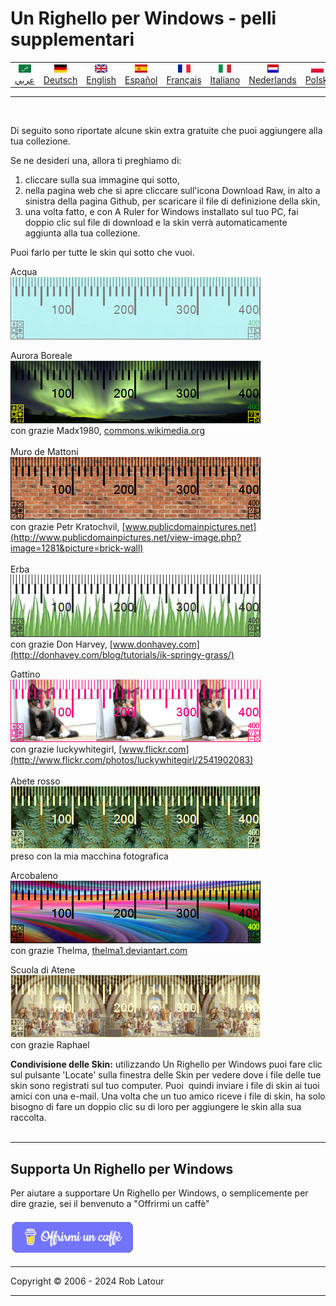 # Un Righello per Windows - pelli supplementari

<!-- header -->

|||||||||||
| :---: | :---: | :---: | :---: | :---: |:---: | :---: | :---: |:---: | :---: |
| [![عربي](/images/flags/ar.png)](../en/README.md)<br>[عربي](../ar/README.md) | [![Deutsch](/images/flags/de.png)](../de/README.md)<br>[Deutsch](../de/README.md) | [![English](/images/flags/en-GB.png)](../en/README.md)<br>[English](../en/README.md) | [![Español](/images/flags/es.png)](../es/README.md)<br>[Español](../es/README.md) | [![Français](/images/flags/fr.png)](../fr/README.md)<br>[Français](../fr/README.md)| [![Italiano](/images/flags/it.png)](../it/README.md)<br>[Italiano](../it/README.md) | [![Nederlands](/images/flags/nl.png)](../nl/README.md)<br>[Nederlands](../nl/README.md) | [![Polski](/images/flags/pl.png)](../pl/README.md)<br>[Polski](../pl/README.md) | [![Português](/images/flags/pt.png)](../pt/README.md)<br>[Português](../pt/README.md) | [![Svenska](/images/flags/sv.png)](../sv/README.md)<br>[Svenska](../sv/README.md) |

- - -
<br>
<!-- header -->

Di seguito sono riportate alcune skin extra gratuite che puoi aggiungere alla tua collezione.

Se ne desideri una, allora ti preghiamo di:
1. cliccare sulla sua immagine qui sotto,
2. nella pagina web che si apre cliccare sull'icona Download Raw, in alto a sinistra della pagina Github, per scaricare il file di definizione della skin,
3. una volta fatto, e con A Ruler for Windows installato sul tuo PC, fai doppio clic sul file di download e la skin verrà automaticamente aggiunta alla tua collezione.

Puoi farlo per tutte le skin qui sotto che vuoi.

Acqua  
[![Acqua](/images/Aqua.png)](RulerDefinition_Acqua.ar4w)  
  
Aurora Boreale  
[![Aurora Boreale](/images/AuroraBorealis.png)](RulerDefinition_Aurora%20Boreale.ar4w)  
con grazie Madx1980, [commons.wikimedia.org](http://commons.wikimedia.org/wiki/File:Aurora_Borealis_in_north_pole.jpg)  
   
Muro de Mattoni  
[![Muro de Mattoni](/images/BrickWall.png)](RulerDefinition_Muro%20de%20Mattoni.ar4w)  
con grazie Petr Kratochvil, [www.publicdomainpictures.net](http://www.publicdomainpictures.net/view-image.php?image=1281&picture=brick-wall)  
   
Erba  
[![Erba](/images/grass.png)](RulerDefinition_Erba.ar4w)  
con grazie Don Harvey, [www.donhavey.com](http://donhavey.com/blog/tutorials/ik-springy-grass/)  

Gattino  
[![Gattino](/images/kitten.png)](RulerDefinition_Gattino.ar4w)  
con grazie luckywhitegirl, [www.flickr.com](http://www.flickr.com/photos/luckywhitegirl/2541902083)  
   
Abete rosso  
[![Abete rosso](/images/spruce.png)](RulerDefinition_Abete_Rosso.ar4w)  
preso con la mia macchina fotografica   

Arcobaleno  
[![Arcobaleno](/images/rainbow.png)](RulerDefinition_Arcobaleno.ar4w)  
con grazie Thelma, [thelma1.deviantart.com](http://thelma1.deviantart.com/)  

Scuola di Atene  
[![Scuola di Atene](/images/ShoolOfAthens.png)](RulerDefinition_Scuola%20di%20Atene.ar4w)  
con grazie Raphael

**Condivisione delle Skin:** utilizzando Un Righello per Windows puoi fare clic sul pulsante 'Locate' sulla finestra delle Skin per vedere dove i file delle tue skin sono registrati sul tuo computer. Puoi  quindi inviare i file di skin ai tuoi amici con una e-mail. Una volta che un tuo amico riceve i file di skin, ha solo bisogno di fare un doppio clic su di loro per aggiungere le skin alla sua raccolta.  
  
* * * 
## Supporta Un Righello per Windows

Per aiutare a supportare Un Righello per Windows, o semplicemente per dire grazie, sei il benvenuto a "Offrirmi un caffè"<br><br>
[<img alt="Offrirmi un caffè" width="200px" src="buymeacoffee-italian.png" />](https://www.buymeacoffee.com/roblatour)
* * *
Copyright © 2006 - 2024 Rob Latour
* * *